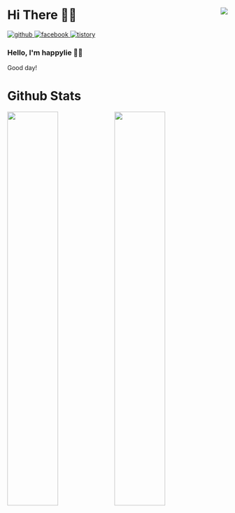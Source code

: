 <div>
  <h1>
    Hi There 👋🏻
    <img align="right" src="https://hits.seeyoufarm.com/api/count/incr/badge.svg?url=https%3A%2F%2Fgithub.com%2Fhappylie&count_bg=%232EB196&title_bg=%23555555&icon=github.svg&icon_color=%23E7E7E7&title=view&edge_flat=false"/>
  </h1>
</div>
<div>
  <a href="https://github.com/happylie" target="_blank" rel="noopener noreferrer">
    <img src=https://img.shields.io/badge/github-black?style=for-the-badge&logo=github&logoColor=white alt=github />
  </a>
  <a href="https://www.facebook.com/happylie.blog" target="_blank" rel="noopener noreferrer">
    <img src=https://img.shields.io/badge/facebook-blue?style=for-the-badge&logo=facebook&logoColor=white alt=facebook />
  </a>
  <a href="https://happylie.tistory.com/" target="_blank" rel="noopener noreferrer">
    <img src=https://img.shields.io/badge/tistory-orange?style=for-the-badge&logo=tistory&logoColor=white alt=tistory />
  </a>
</div>

### Hello, I'm happylie 🌵🌵

Good day!

# Github Stats
<div>
  <img src="https://github-readme-stats.vercel.app/api?username=happylie&show_icons=true&count_private=true&hide_border=true&theme=dracula" align="left" style="width: 48%" />
  <img src="https://github-readme-stats.vercel.app/api/top-langs/?username=happylie&hide_border=true&layout=compact&theme=dracula" align="left" style="width: 48%" />
</div>
